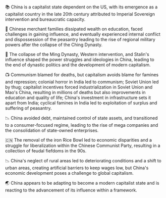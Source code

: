 📚 China is a capitalist state dependent on the US, with its emergence as a capitalist country in the late 20th century attributed to Imperial Sovereign intervention and bureaucratic capacity.

📜 Chinese merchant families dissipated wealth on education, faced challenges in gaining influence, and eventually experienced internal conflict and dispossession of the peasantry leading to the rise of regional military powers after the collapse of the Ching Dynasty.

📜 The collapse of the Ming Dynasty, Western intervention, and Stalin's influence shaped the power struggles and ideologies in China, leading to the end of dynastic politics and the development of modern capitalism.

📺 Communism blamed for deaths, but capitalism avoids blame for famines and repression; colonial horror in India led to communism; Soviet Union led by thug; capitalist incentives forced industrialization in Soviet Union and Mao's China, resulting in millions of deaths but also improvements in education and quality of life; China's investment in infrastructure sets it apart from India; cyclical famines in India led to exploitation of surplus and suffering of peasantry.

📉 China avoided debt, maintained control of state assets, and transitioned to a consumer-focused regime, leading to the rise of mega companies and the consolidation of state-owned enterprises.

🇨🇳 The removal of the iron Rice Bowl led to economic disparities and a struggle for liberalization within the Chinese Communist Party, resulting in a collection of feudal fiefdoms in the 90s.

📉 China's neglect of rural areas led to deteriorating conditions and a shift to urban areas, creating artificial barriers to keep wages low, but China's economic development poses a challenge to global capitalism.

🌏 China appears to be adapting to become a modern capitalist state and is reacting to the advancement of its influence within a framework.

